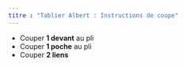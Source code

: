 ```yaml
---
titre : "Tablier Albert : Instructions de coupe"
---
```


- Couper **1 devant** au pli
- Couper **1 poche** au pli
- Couper **2 liens**
